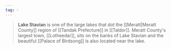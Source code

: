```yaml
---
tag: 💧
---
```

> **Lake Stavian** is one of the large lakes that dot the [[Meratt|Meratt County]] region of [[Tandak Prefecture]] in [[Taldor]]. Meratt County's largest town, [[Lotheedar]], sits on the banks of Lake Stavian and the beautiful [[Palace of Birdsong]] is also located near the lake.








